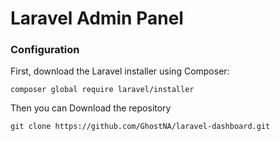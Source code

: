 # Laravel Admin Panel

### Configuration

First, download the Laravel installer using Composer:

```composer global require laravel/installer```

Then you can Download the repository 

```git clone https://github.com/GhostNA/laravel-dashboard.git```

